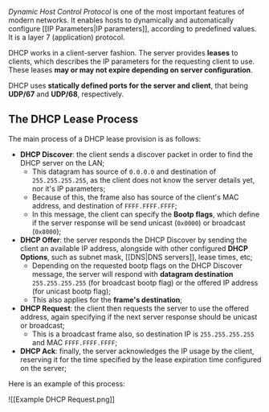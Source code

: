 *Dynamic Host Control Protocol* is one of the most important features of modern networks. It enables hosts to dynamically and automatically configure [[IP Parameters|IP parameters]], according to predefined values. It is a layer 7 (application) protocol.

DHCP works in a client-server fashion. The server provides **leases** to clients, which describes the IP parameters for the requesting client to use. These leases **may or may not expire depending on server configuration**.

DHCP uses **statically defined ports for the server and client**, that being **UDP/67** and **UDP/68**, respectively.

## The DHCP Lease Process

The main process of a DHCP lease provision is as follows:

- **DHCP Discover**: the client sends a discover packet in order to find the DHCP server on the LAN;
	- This datagram has source of `0.0.0.0` and destination of `255.255.255.255`, as the client does not know the server details yet, nor it's IP parameters;
	- Because of this, the frame also has source of the client's MAC address, and destination of `FFFF.FFFF.FFFF`;
	- In this message, the client can specify the **Bootp flags**, which define if the server response will be send unicast (`0x0000`) or broadcast (`0x8000`);
- **DHCP Offer**: the server responds the DHCP Discover by sending the client an available IP address, alongside with other configured **DHCP Options**, such as subnet mask, [[DNS|DNS servers]], lease times, etc;
	- Depending on the requested bootp flags on the DHCP Discover message, the server will respond with **datagram destination** `255.255.255.255` (for broadcast bootp flag) or the offered IP address (for unicast bootp flag);
	- This also applies for the **frame's destination**;
- **DHCP Request**: the client then requests the server to use the offered address, again specifying if the next server response should be unicast or broadcast;
	- This is a broadcast frame also, so destination IP is `255.255.255.255` and MAC `FFFF.FFFF.FFFF`;
- **DHCP Ack**: finally, the server acknowledges the IP usage by the client, reserving it for the time specified by the lease expiration time configured on the server;

Here is an example of this process:

![[Example DHCP Request.png]]

